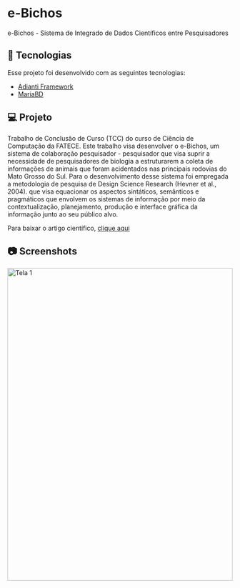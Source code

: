 # e-Bichos 

e-Bichos - Sistema de Integrado de Dados Científicos entre Pesquisadores

## 🚀 Tecnologias

Esse projeto foi desenvolvido com as seguintes tecnologias:

- [Adianti Framework](https://adiantiframework.com.br/)
- [MariaBD](https://mariadb.org/)
  

## 💻 Projeto

Trabalho de Conclusão de Curso (TCC) do curso de Ciência de Computação da FATECE.
Este trabalho visa desenvolver o e-Bichos, um sistema de colaboração pesquisador - pesquisador que visa suprir a
necessidade de pesquisadores de biologia a estruturarem a coleta de informações de animais que foram acidentados nas principais rodovias do Mato Grosso do Sul. Para o desenvolvimento desse sistema foi empregada a metodologia de pesquisa de Design Science Research (Hevner et al., 2004). que visa equacionar os aspectos sintáticos, semânticos e pragmáticos que envolvem os sistemas de informação por meio da 
contextualização, planejamento, produção e interface gráfica da informação junto ao seu público alvo. 

Para baixar o artigo científico, [clique aqui](https://drive.google.com/file/d/1Hn945Zq1QeobJF_LE4FPmfK-NYNXi0xG/view?usp=sharing)

## 📷 Screenshots  
<div style="flex-direction: row;">
<img style="flex-direction: row;" alt="Tela 1" src="https://drive.google.com/uc?export=view&id=15bfZtLg_8zFALd2RpuLD6JJ36jx5bzyY" width="100%" height="700">
</div>
